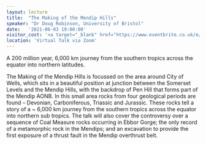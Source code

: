 ```yaml
---
layout: lecture
title:  "The Making of the Mendip Hills"
speaker: "Dr Doug Robinson, University of Bristol"
date:   '2021-06-03 19:00:00'
visitor_cost: '<a target="_blank" href="https://www.eventbrite.co.uk/e/the-making-of-the-mendip-hills-tickets-155504226327">Book via Eventbrite</a>'
location: 'Virtual Talk via Zoom'
---
```

A 200 million year, 6,000 km journey from the southern tropics across the equator into northern latitudes. 

The Making of the Mendip Hills is focussed on the area around City of Wells, which sits in a beautiful position at junction between the Somerset Levels and the Mendip Hills, with the backdrop of Pen Hill that forms part of the Mendip AONB. In this small area rocks from four geological periods are found – Devonian, Carboniferous, Triassic and Jurassic. These rocks tell a story of a ~ 6,000 km journey from the southern tropics across the equator into northern sub tropics.  The talk will also cover the controversy over a sequence of Coal Measure rocks occurring in Ebbor Gorge; the only record of a metamorphic rock in the Mendips; and an excavation to provide the first exposure of a thrust fault in the Mendip overthrust belt.
